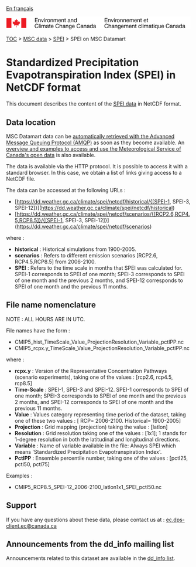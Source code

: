 [En français](readme_spei-datamart_fr.md)

![ECCC logo](../../img_eccc-logo.png)

[TOC](../../readme_en.md) > [MSC data](../readme_en.md) > [SPEI](readme_spei_en.md) > SPEI on MSC Datamart

# Standardized Precipitation Evapotranspiration Index (SPEI) in NetCDF format

This document describes the content of the [SPEI data](readme_spei_en.md) in NetCDF format.

## Data location

MSC Datamart data can be [automatically retrieved with the Advanced Message Queuing Protocol (AMQP)](../../msc-datamart/amqp_en.md) as soon as they become available. An [overview and examples to access and use the Meteorological Service of Canada's open data](../../usage/readme_en.md) is also available.

The data is available via the HTTP protocol. It is possible to access it with a standard browser. In this case, we obtain a list of links giving access to a NetCDF file.

The data can be accessed at the following URLs :

* [https://dd.weather.gc.ca/climate/spei/netcdf/historical/{[SPEI-1, SPEI-3, SPEI-12]}](https://dd.weather.gc.ca/climate/spei/netcdf/historical)
* [https://dd.weather.gc.ca/climate/spei/netcdf/scenarios/{[RCP2.6,RCP4.5,RCP8.5]}/{[SPEI-1, SPEI-3, SPEI-12]}](https://dd.weather.gc.ca/climate/spei/netcdf/scenarios)

where :

* __historical__ : Historical simulations from 1900-2005.
* __scenarios__ : Refers to different emission scenarios [RCP2.6, RCP4.5,RCP8.5] from 2006-2100.
* __SPEI__ : Refers to the time scale in months that SPEI was calculated for. SPEI-1 corresponds to SPEI of one month; SPEI-3 corresponds to SPEI of one month and the previous 2 months, and SPEI-12 corresponds to SPEI of one month and the previous 11 months. 

## File name nomenclature 

NOTE : ALL HOURS ARE IN UTC.

File names have the form :

* CMIP5_hist_TimeScale_Value_ProjectionResolution_Variable_pctlPP.nc
* CMIP5_rcpx.y_TimeScale_Value_ProjectionResolution_Variable_pctlPP.nc

where :

* __rcpx.y__ : Version of the Representative Concentration Pathways (scenario experiments), taking one of the values : [rcp2.6, rcp4.5, rcp8.5]
* __Time-Scale__ : SPEI-1, SPEI-3 and SPEI-12. SPEI-1 corresponds to SPEI of one month; SPEI-3 corresponds to SPEI of one month and the previous 2 months, and SPEI-12 corresponds to SPEI of one month and the previous 11 months. 
* __Value__ : Values category representing time period of the dataset, taking one of these two values :  [ RCP= 2006-2100. Historical= 1900-2005]
* __Projection__ : Grid mapping (projection) taking the value : [latlon]
* __Resolution__ : Grid resolution taking one of the values : [1x1]; 1 stands for 1-degree resolution in both the latitudinal and longitudinal directions.
* __Variable__ : Name of variable available in the file: Always SPEI which means 'Standardized Precipitation Evapotranspiration Index'.
* __PctlPP__ : Ensemble percentile number, taking one of the values : [pctl25, pctl50, pctl75]


Examples :

* CMIP5_RCP8.5_SPEI-12_2006-2100_latlon1x1_SPEI_pctl50.nc

## Support

If you have any questions about these data, please contact us at : [ec.dps-client.ec@canada.ca](mailto:ec.dps-client.ec@canada.ca)

## Announcements from the dd_info mailing list 

Announcements related to this dataset are available in the [dd_info list](https://lists.ec.gc.ca/cgi-bin/mailman/listinfo/dd_info).

